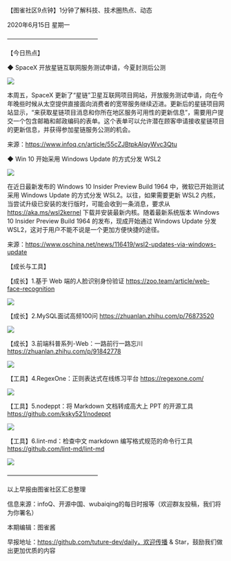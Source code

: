 【图雀社区9点钟】1分钟了解科技、技术圈热点、动态

2020年6月15日  星期一

———————————————

【今日热点】 

 ◆ SpaceX 开放星链互联网服务测试申请，今夏封测后公测

![](https://imgkr.cn-bj.ufileos.com/9d9ac6ad-0fb7-4053-93bc-7628d7289d06.jpg)

本周五，SpaceX 更新了“星链”卫星互联网项目网站，开放服务测试申请，向在今年晚些时候从太空提供直接面向消费者的宽带服务继续迈进。更新后的星链项目网站显示，“来获取星链项目消息和你所在地区服务可用性的更新信息”，需要用户提交一个包含邮箱和邮政编码的表单。这个表单可以允许潜在顾客申请接收星链项目的更新信息，并获得参加星链服务公测的机会。

来源：https://www.infoq.cn/article/55cZJBtpkAlqyWvc3Qtu

 ◆ Win 10 开始采用 Windows Update 的方式分发 WSL2

![](https://imgkr.cn-bj.ufileos.com/8ac3e509-f94f-40e5-881a-285f47c59190.jpeg)

在近日最新发布的 Windows 10 Insider Preview Build 1964 中，微软已开始测试采用 Windows Update 的方式分发 WSL2。以往，如果需要更新 WSL2 内核，当尝试升级已安装的发行版时，可能会收到一条消息，要求从 https://aka.ms/wsl2kernel 下载并安装最新内核。随着最新系统版本 Windows 10 Insider Preview Build 1964 的发布，现成开始通过 Windows Update 分发 WSL2，这对于用户不能不说是一个更加方便快捷的途径。

来源：https://www.oschina.net/news/116419/wsl2-updates-via-windows-update

【成长与工具】   

【成长】1.基于 Web 端的人脸识别身份验证 https://zoo.team/article/web-face-recognition

![](https://imgkr.cn-bj.ufileos.com/54592945-f8ba-40a1-90a7-80641c23ff3f.jpeg)

【成长】2.MySQL面试高频100问 https://zhuanlan.zhihu.com/p/76873520

![](https://imgkr.cn-bj.ufileos.com/c18d2b98-19f1-42a4-97de-fadf8e9a7c7c.jpg)

【成长】3.前端科普系列-Web：一路前行一路忘川 https://zhuanlan.zhihu.com/p/91842778

![](https://imgkr.cn-bj.ufileos.com/a376c053-ce8d-4dfe-b054-0704c34288ea.jpg)

【工具】4.RegexOne：正则表达式在线练习平台 https://regexone.com/

![](https://imgkr.cn-bj.ufileos.com/44fef399-2859-43d3-ad4e-6fd3cae3d817.png)

【工具】5.nodeppt：将 Markdown 文档转成高大上 PPT 的开源工具 https://github.com/ksky521/nodeppt

![](https://imgkr.cn-bj.ufileos.com/c22ed629-d9c4-481f-8dca-2ce42b60f8b6.jpg)

【工具】6.lint-md：检查中文 markdown 编写格式规范的命令行工具 https://github.com/lint-md/lint-md

![](https://imgkr.cn-bj.ufileos.com/6c19256d-e01b-46bc-8bf8-6f402a76b246.png)

——————————————— 

以上早报由图雀社区汇总整理   

信息来源：infoQ、开源中国、wubaiqing的每日时报等（欢迎群友投稿，我们将为你署名）

本期编辑：图雀酱

早报地址：https://github.com/tuture-dev/daily，欢迎传播 & Star，鼓励我们做出更加优质的内容